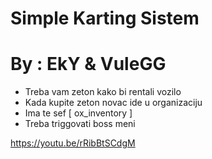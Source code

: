 # Simple Karting Sistem

# By : EkY & VuleGG

- Treba vam zeton kako bi rentali vozilo
- Kada kupite zeton novac ide u organizaciju
- Ima te sef [ ox_inventory ]
- Treba triggovati boss meni

https://youtu.be/rRibBtSCdgM
